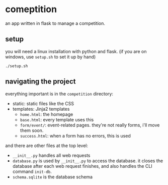 # comeptition
an app written in flask to manage a competition.

## setup
you will need a linux installation with python and flask.
(if you are on windows, use `setup.sh` to set it up by hand)
```shell
./setup.sh
```

## navigating the project
everything important is in the `competition` directory:
- static: static files like the CSS
- templates: Jinja2 templates
  - `home.html`: the homepage
  - `base.html`: every template uses this
  - `form/event/`: event-related pages. they're not really forms, i'll move them soon. 
  - `success.html`: when a form has no errors, this is used

and there are other files at the top level:
- `__init__.py` handles all web requests
- `database.py` is used by `__init__.py` to access the database. 
it closes the database after each web request finishes, and also handles the CLI command `init-db`.
- `schema.sqlite` is the database schema
